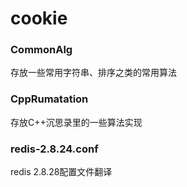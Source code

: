 cookie
======
### CommonAlg
存放一些常用字符串、排序之类的常用算法

### CppRumatation
存放C++沉思录里的一些算法实现

### redis-2.8.24.conf
redis 2.8.28配置文件翻译
